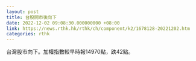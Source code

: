 ```yaml
---
layout: post
title: 台股開市後向下
date: 2022-12-02 09:08:30.000000000 +08:00
link: https://news.rthk.hk/rthk/ch/component/k2/1678128-20221202.htm
categories: rthk
---
```


台灣股市向下。加權指數較早時報14970點，跌42點。
